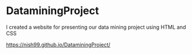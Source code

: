 # DataminingProject
I created a website for presenting our data mining project using HTML and CSS

https://nish99.github.io/DataminingProject/

